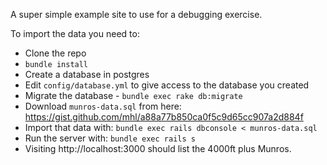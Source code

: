 A super simple example site to use for a debugging exercise.

To import the data you need to:

* Clone the repo
* `bundle install`
* Create a database in postgres
* Edit `config/database.yml` to give access to the database you created
* Migrate the database - `bundle exec rake db:migrate`
* Download `munros-data.sql` from here: https://gist.github.com/mhl/a88a77b850ca0f5c9d65cc907a2d884f
* Import that data with: `bundle exec rails dbconsole < munros-data.sql`
* Run the server with: `bundle exec rails s`
* Visiting http://localhost:3000 should list the 4000ft plus
  Munros.
